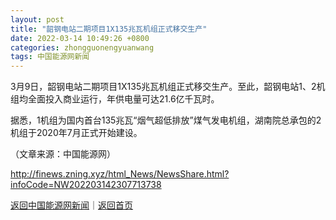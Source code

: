 ```yaml
---
layout: post
title: "韶钢电站二期项目1X135兆瓦机组正式移交生产"
date: 2022-03-14 10:49:26 +0800
categories: zhongguonengyuanwang
tags: 中国能源网新闻
---
```

<p>3月9日，韶钢电站二期项目1X135兆瓦机组正式移交生产。至此，韶钢电站1、2机组均全面投入商业运行，年供电量可达21.6亿千瓦时。</p>
 <p>据悉，1机组为国内首台135兆瓦“烟气超低排放”煤气发电机组，湖南院总承包的2机组于2020年7月正式开始建设。</p><p class="em_media">（文章来源：中国能源网）</p>

<http://finews.zning.xyz/html_News/NewsShare.html?infoCode=NW202203142307713738>

[返回中国能源网新闻](//finews.withounder.com/category/zhongguonengyuanwang.html)｜[返回首页](//finews.withounder.com/)